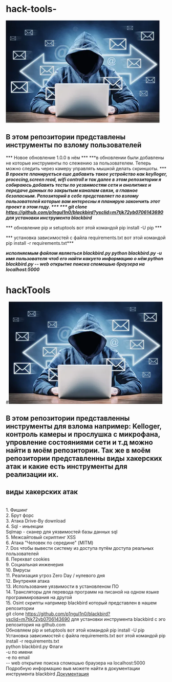 # hack-tools-
![bg repozitories](bg.webp)
## В этом репозитории представлены инструменты по взлому пользователей

*** Новое обновление 1.0.0  в нём ***
***в обновлении были добавлены не которые инструменты по слежению за пользователем. Теперь можно следить через камеру управлять мышкой делать скриншоты. ***
***В проекте планируеться еше дабавить такое устройство как keylloger, procecing,screen read, wifi controll и так далее в этом репозитории я собираюсь добавить тесты по уезвимостям сети и анолитике и передаче данных по закрытым каналам связи, а главное безопасным. Репозиторий в себе предстовляет по взлому пользователей которые вам интересны я планирую закончить этот проект в этом году. *** 
*** git clone https://github.com/p1ngul1n0/blackbird?ysclid=m7tjk72yb0706143690 для установки инструмента blackbird***

***  обновление pip и setuptools вот этой командой  pip install -U pip ***

*** установка зависимостей с файла requirements.txt вот этой командой pip install -r requirements.txt***

***исполняемым файлом являеться blackbird.py python blackbird.py -u имя пользователя чтоб его найти какуето информацию о нём python blackbird.py -- web открытие поиска спомошью браузера на localhost:5000***

# hackTools

#![bg repozitories](bg.webp)

## В этом репозитории представленны инструменты для взлома например: Kelloger, контроль камеры и прослушка с микрофана, упровление состояниями сети и т.д можно найти в моём репозитории. Так же в моём репозитории представленны виды хакерских атак и какие есть инструменты для реализации их.

## виды хакерских атак 
<br>1. Фишинг
<br>2. Брут форс
<br>3. Атака Drive-By download
<br>4. Sql - иньекции
<br>    Sqlmap - сканер для уязвимостей базы данных sql
<br>5. Межсайтовый скриптинг XSS
<br>6. Атака "Человек по середине" (MITM)
<br>7. Dos чтобы вывести систему из доступа путём доступа реальных пользователей 
<br>8. Перехват cookies
<br>9. Социальная инженерия 
<br>10. Вмрусы
<br>11. Реализация угроз Zero Day / нулевого дня 
<br>12. Внутреняя атака 
<br>13. Использование уязвимости в установленом ПО
<br>14. Трансляторы для перевода программ на писаной на одном языке программирования на другой
<br>15. Osint скрипты например blackbird который представлен в нашем репозитории
<br>git clone https://github.com/p1ngul1n0/blackbird?ysclid=m7tjk72yb0706143690 для установки инструмента blackbird с эго репозитория на github.com
<br>Обновляем pip и setuptools вот этой командой  pip install -U pip
<br>Установка зависимостей с файла requirements.txt вот этой командой pip install -r requirements.txt
<br> python blackbird.py Флаги 
<br>-u по имени
<br>-e по email
<br>-- web открытие поиска спомошью браузера на localhost:5000
<br> Подробную информацию выв можете найти в документации инструмента blackbird <a href="ttps://github.com/p1ngul1n0/blackbird?ysclid=m7tjk72yb0706143690">Документация</a>
